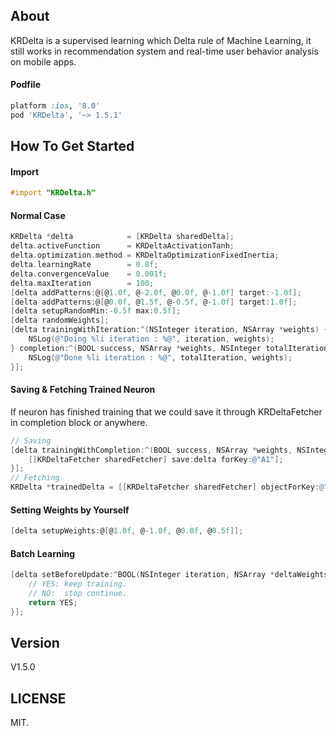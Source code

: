 ## About

KRDelta is a supervised learning which Delta rule of Machine Learning, it still works in recommendation system and real-time user behavior analysis on mobile apps.

#### Podfile

```ruby
platform :ios, '8.0'
pod 'KRDelta', '~> 1.5.1'
```

## How To Get Started

#### Import
``` objective-c
#import "KRDelta.h"
```

#### Normal Case
``` objective-c
KRDelta *delta         	  = [KRDelta sharedDelta];
delta.activeFunction   	  = KRDeltaActivationTanh;
delta.optimization.method = KRDeltaOptimizationFixedInertia;
delta.learningRate     	  = 0.8f;
delta.convergenceValue 	  = 0.001f;
delta.maxIteration     	  = 100;
[delta addPatterns:@[@1.0f, @-2.0f, @0.0f, @-1.0f] target:-1.0f];
[delta addPatterns:@[@0.0f, @1.5f, @-0.5f, @-1.0f] target:1.0f];
[delta setupRandomMin:-0.5f max:0.5f];
[delta randomWeights];
[delta trainingWithIteration:^(NSInteger iteration, NSArray *weights) {
    NSLog(@"Doing %li iteration : %@", iteration, weights);
} completion:^(BOOL success, NSArray *weights, NSInteger totalIteration) {
    NSLog(@"Done %li iteration : %@", totalIteration, weights);
}];
```

#### Saving & Fetching Trained Neuron
If neuron has finished training that we could save it through KRDeltaFetcher in completion block or anywhere.
``` objective-c
// Saving
[delta trainingWithCompletion:^(BOOL success, NSArray *weights, NSInteger totalIteration) {
	[[KRDeltaFetcher sharedFetcher] save:delta forKey:@"A1"];    
}];
// Fetching
KRDelta *trainedDelta = [[KRDeltaFetcher sharedFetcher] objectForKey:@"A1"];
```

#### Setting Weights by Yourself
``` objective-c
[delta setupWeights:@[@1.0f, @-1.0f, @0.0f, @0.5f]];
```

#### Batch Learning
``` objective-c
[delta setBeforeUpdate:^BOOL(NSInteger iteration, NSArray *deltaWeights){
    // YES: keep training.
    // NO:  stop continue.
    return YES;
}];
```

## Version

V1.5.0

## LICENSE

MIT.

